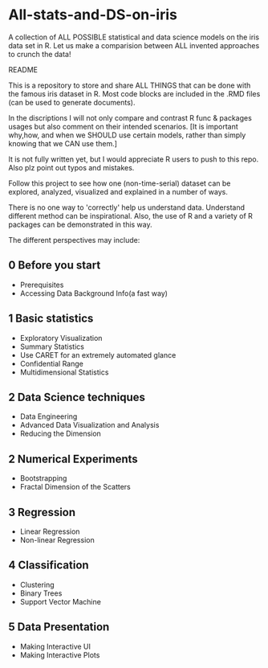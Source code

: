 # All-stats-and-DS-on-iris
A collection of ALL POSSIBLE statistical and data science models on the iris data set in R. Let us make a comparision between ALL invented approaches to crunch the data!

README

This is a repository to store and share ALL THINGS that can be done with the famous iris dataset in R.
Most code blocks are included in the .RMD files (can be used to generate documents).

In the discriptions I will not only compare and contrast R func & packages usages but also comment on their intended scenarios.
[It is important why,how, and when we SHOULD use certain models, rather than simply knowing that we CAN use them.]

It is not fully written yet, but I would appreciate R users to push to this repo. Also plz point out typos and mistakes.

Follow this project to see how one (non-time-serial) dataset can be explored, analyzed, visualized and explained in a number of ways.

There is no one way to 'correctly' help us understand data. Understand different method can be inspirational. Also, the use of R and a variety of R packages can be demonstrated in this way.


The different perspectives may include:
## 0 Before you start
 - Prerequisites
 - Accessing Data Background Info(a fast way)
## 1 Basic statistics
 - Exploratory Visualization
 - Summary Statistics
 - Use CARET for an extremely automated glance
 - Confidential Range
 - Multidimensional Statistics
## 2 Data Science techniques
 - Data Engineering
 - Advanced Data Visualization and Analysis
 - Reducing the Dimension
## 2 Numerical Experiments
 - Bootstrapping
 - Fractal Dimension of the Scatters
## 3 Regression
 - Linear Regression
 - Non-linear Regression
## 4 Classification
 - Clustering
 - Binary Trees
 - Support Vector Machine
## 5 Data Presentation
 - Making Interactive UI
 - Making Interactive Plots


